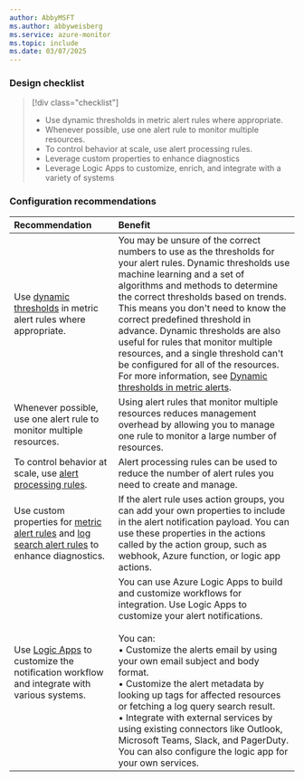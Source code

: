 ```yaml
---
author: AbbyMSFT
ms.author: abbyweisberg
ms.service: azure-monitor
ms.topic: include
ms.date: 03/07/2025
---
```


### Design checklist

> [!div class="checklist"]
> * Use dynamic thresholds in metric alert rules where appropriate.
> * Whenever possible, use one alert rule to monitor multiple resources.
> * To control behavior at scale, use alert processing rules.
> * Leverage custom properties to enhance diagnostics
> * Leverage Logic Apps to customize, enrich, and integrate with a variety of systems

### Configuration recommendations

| Recommendation | Benefit |
|:---------------|:--------|
| Use [dynamic thresholds](../alerts/alerts-dynamic-thresholds.md) in metric alert rules where appropriate. | You may be unsure of the correct numbers to use as the thresholds for your alert rules. Dynamic thresholds use machine learning and a set of algorithms and methods to determine the correct thresholds based on trends. This means you don't need to know the correct predefined threshold in advance. Dynamic thresholds are also useful for rules that monitor multiple resources, and a single threshold can't be configured for all of the resources. For more information, see [Dynamic thresholds in metric alerts](../alerts/alerts-dynamic-thresholds.md). |
| Whenever possible, use one alert rule to monitor multiple resources. | Using alert rules that monitor multiple resources reduces management overhead by allowing you to manage one rule to monitor a large number of resources. |
| To control behavior at scale, use [alert processing rules](../alerts/alerts-processing-rules.md). | Alert processing rules can be used to reduce the number of alert rules you need to create and manage. |
| Use custom properties for [metric alert rules](../alerts/alerts-create-metric-alert-rule.md#configure-the-alert-rule-details) and [log search alert rules](../alerts/alerts-create-log-alert-rule.md#configure-alert-rule-details) to enhance diagnostics. | If the alert rule uses action groups, you can add your own properties to include in the alert notification payload. You can use these properties in the actions called by the action group, such as webhook, Azure function, or logic app actions. |
| Use [Logic Apps](../alerts/alerts-logic-apps.md) to customize the notification workflow and integrate with various systems. | You can use Azure Logic Apps to build and customize workflows for integration. Use Logic Apps to customize your alert notifications.<br><br>You can:<br>• Customize the alerts email by using your own email subject and body format.<br>• Customize the alert metadata by looking up tags for affected resources or fetching a log query search result.<br>• Integrate with external services by using existing connectors like Outlook, Microsoft Teams, Slack, and PagerDuty. You can also configure the logic app for your own services. |
